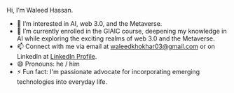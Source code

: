 Hi, I’m Waleed Hassan.

- 👀 I’m interested in AI, web 3.0, and the Metaverse.
- 🌱 I’m currently enrolled in the GIAIC course, deepening my knowledge in AI while exploring the exciting realms of web 3.0 and the Metaverse.
- 📫 Connect with me via email at waleedkhokhar03@gmail.com or on LinkedIn at [LinkedIn Profile](https://www.linkedin.com/in/-03-waleedhassan/).
- 😄 Pronouns: he / him
- ⚡ Fun fact: I'm passionate advocate for incorporating emerging technologies into everyday life.

<!---
waleedhassan03/waleedhassan03 is a ✨ special ✨ repository because its `README.md` (this file) appears on your GitHub profile.
You can click the Preview link to take a look at your changes.
--->
